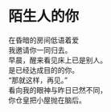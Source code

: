 # 陌生人的你

在昏暗的房间低语着爱\
我邀请你一同归去。\
早晨，醒来看见床上已是别人。\
是已经达成目的的你。\
“那就这样，再见。”\
看向我的眼神与昨日已然不同，\
你仓皇把小屋抛在脑后。





















